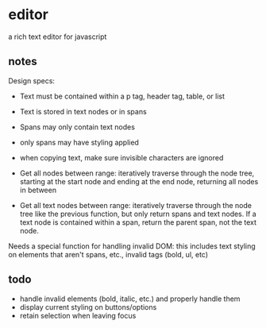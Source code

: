 # editor

a rich text editor for javascript

## notes
Design specs:

- Text must be contained within a p tag, header tag, table, or list
- Text is stored in text nodes or in spans
- Spans may only contain text nodes
- only spans may have styling applied
- when copying text, make sure invisible characters are ignored

- Get all nodes between range: iteratively traverse through the node tree, starting at the start node and ending at the end node, returning all nodes in between
- Get all text nodes between range: iteratively traverse through the node tree like the previous function, but only return spans and text nodes. If a text node is contained within a span, return the parent span, not the text node.

Needs a special function for handling invalid DOM: this includes text styling on elements that aren't spans, etc., invalid tags (bold, ul, etc)

## todo
- handle invalid elements (bold, italic, etc.) and properly handle them
- display current styling on buttons/options
- retain selection when leaving focus